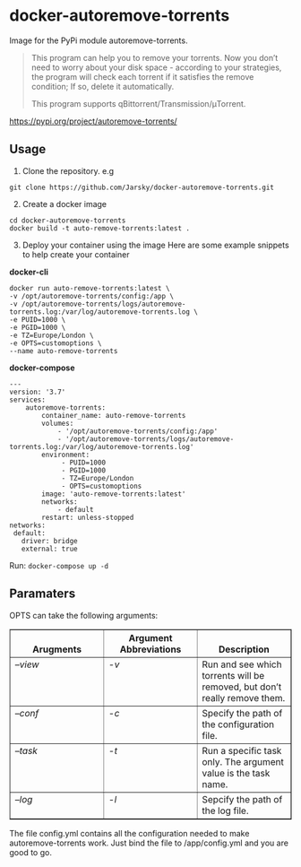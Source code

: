 # docker-autoremove-torrents

Image for the PyPi module autoremove-torrents. 



> This program can help you to remove your torrents. Now you don’t need
> to worry about your disk space - according to your strategies, the
> program will check each torrent if it satisfies the remove condition;
> If so, delete it automatically.
> 
> This program supports qBittorrent/Transmission/μTorrent.

https://pypi.org/project/autoremove-torrents/

## Usage

1. Clone the repository. e.g

```shell
git clone https://github.com/Jarsky/docker-autoremove-torrents.git
```

2. Create a docker image
```shell
cd docker-autoremove-torrents
docker build -t auto-remove-torrents:latest .
```

3. Deploy your container using the image
Here are some example snippets to help create your container

**docker-cli**

```shell 
docker run auto-remove-torrents:latest \
-v /opt/autoremove-torrents/config:/app \
-v /opt/autoremove-torrents/logs/autoremove-torrents.log:/var/log/autoremove-torrents.log \
-e PUID=1000 \
-e PGID=1000 \
-e TZ=Europe/London \
-e OPTS=customoptions \
--name auto-remove-torrents
```

**docker-compose**

```shell
---
version: '3.7'
services:
    autoremove-torrents:
        container_name: auto-remove-torrents
        volumes:
            - '/opt/autoremove-torrents/config:/app'
            - '/opt/autoremove-torrents/logs/autoremove-torrents.log:/var/log/autoremove-torrents.log'
        environment:
             - PUID=1000
             - PGID=1000
             - TZ=Europe/London
             - OPTS=customoptions
        image: 'auto-remove-torrents:latest'
        networks:
            - default
        restart: unless-stopped
networks:
 default:
   driver: bridge
   external: true
```
Run: `docker-compose up -d`

## Paramaters

OPTS can take the following arguments:

<table border="1" class="docutils">
<colgroup>
<col width="33%">
<col width="33%">
<col width="33%">
</colgroup>
<thead valign="bottom">
<tr class="row-odd"><th class="head">Arugments</th>
<th class="head">Argument Abbreviations</th>
<th class="head">Description</th>
</tr>
</thead>
<tbody valign="top">
<tr class="row-even"><td><cite>–view</cite></td>
<td><cite>-v</cite></td>
<td>Run and see which torrents will be removed, but don’t really remove them.</td>
</tr>
<tr class="row-odd"><td><cite>–conf</cite></td>
<td><cite>-c</cite></td>
<td>Specify the path of the configuration file.</td>
</tr>
<tr class="row-even"><td><cite>–task</cite></td>
<td><cite>-t</cite></td>
<td>Run a specific task only. The argument value is the task name.</td>
</tr>
<tr class="row-odd"><td><cite>–log</cite></td>
<td><cite>-l</cite></td>
<td>Sepcify the path of the log file.</td>
</tr>
</tbody>
</table>

The file config.yml contains all the configuration needed to make autoremove-torrents work. Just bind the file to /app/config.yml and you are good to go.
